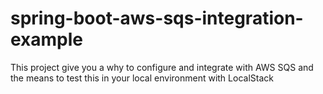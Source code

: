 # spring-boot-aws-sqs-integration-example
This project give you a why to configure and integrate with AWS SQS and the means to test this in your local environment with LocalStack
